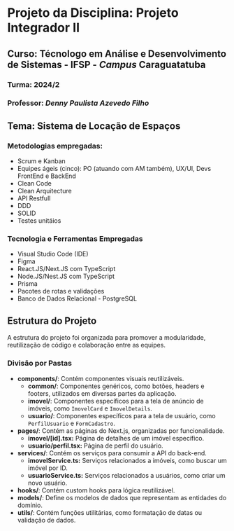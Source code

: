 # Projeto da Disciplina: Projeto Integrador II

## Curso: Técnologo em Análise e Desenvolvimento de Sistemas - IFSP - _Campus_ Caraguatatuba

### Turma: **2024/2**

### Professor: _Denny Paulista Azevedo Filho_

## Tema: Sistema de Locação de Espaços

### Metodologias empregadas:

- Scrum e Kanban
- Equipes ágeis (cinco): PO (atuando com AM também), UX/UI, Devs FrontEnd e BackEnd
- Clean Code
- Clean Arquitecture
- API Restfull
- DDD
- SOLID
- Testes unitáios

### Tecnologia e Ferramentas Empregadas

- Visual Studio Code (IDE)
- Figma
- React.JS/Next.JS com TypeScript
- Node.JS/Nest.JS com TypeScript
- Prisma
- Pacotes de rotas e validações
- Banco de Dados Relacional - PostgreSQL

## Estrutura do Projeto

A estrutura do projeto foi organizada para promover a modularidade, reutilização de código e colaboração entre as equipes.

### Divisão por Pastas

- **components/**: Contém componentes visuais reutilizáveis.
  - **common/**: Componentes genéricos, como botões, headers e footers, utilizados em diversas partes da aplicação.
  - **imovel/**: Componentes específicos para a tela de anúncio de imóveis, como `ImovelCard` e `ImovelDetails`.
  - **usuario/**: Componentes específicos para a tela de usuário, como `PerfilUsuario` e `FormCadastro`.
- **pages/**: Contém as páginas do Next.js, organizadas por funcionalidade.
  - **imovel/[id].tsx:** Página de detalhes de um imóvel específico.
  - **usuario/perfil.tsx:** Página de perfil do usuário.
- **services/**: Contém os serviços para consumir a API do back-end.
  - **imovelService.ts:** Serviços relacionados a imóveis, como buscar um imóvel por ID.
  - **usuarioService.ts:** Serviços relacionados a usuários, como criar um novo usuário.
- **hooks/**: Contém custom hooks para lógica reutilizável.
- **models/**: Define os modelos de dados que representam as entidades do domínio.
- **utils/**: Contém funções utilitárias, como formatação de datas ou validação de dados.

